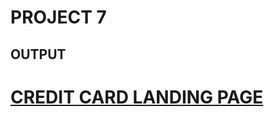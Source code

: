 # PROJECT 7

## OUTPUT

# [CREDIT CARD LANDING PAGE](https://credit-card-landingpage123.netlify.app/)
